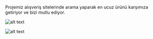 Projemiz alışveriş sitelerinde arama yaparak en ucuz ürünü karşımıza getiriyor ve bizi mutlu ediyor.

![alt text](https://github.com/ilkeryasinaksoy/yazilim_projesi_dersi_projesi-ucuzcum-/raw/master/img/girisekrani.png)


![alt text](https://github.com/ilkeryasinaksoy/yazilim_projesi_dersi_projesi-ucuzcum-/raw/master/img/aramayapildi.png)


